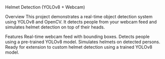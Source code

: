 Helmet Detection (YOLOv8 + Webcam)

Overview
This project demonstrates a real-time object detection system using YOLOv8 and OpenCV.
It detects people from your webcam feed and simulates helmet detection on top of their heads.

Features
Real-time webcam feed with bounding boxes.
Detects people using a pre-trained YOLOv8 model.
Simulates helmets on detected persons.
Ready for extension to custom helmet detection using a trained YOLOv8 model.